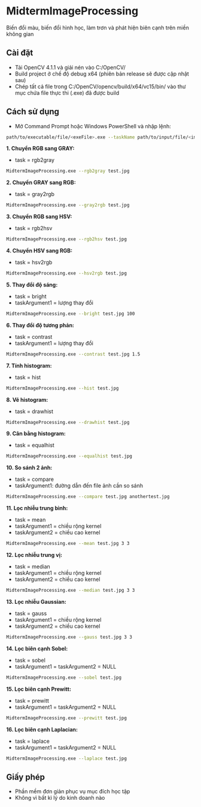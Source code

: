 # MidtermImageProcessing
Biến đổi màu, biến đổi hình học, làm trơn và phát hiện biên cạnh trên miền không gian

## Cài đặt
  - Tải OpenCV 4.1.1 và giải nén vào C:/OpenCV/
  - Build project ở chế độ debug x64 (phiên bản release sẽ được cập nhật sau)
  - Chép tất cả file trong C:/OpenCV/opencv/build/x64/vc15/bin/ vào thư mục chứa file thực thi (.exe) đã được build
  
## Cách sử dụng
  - Mở Command Prompt hoặc Windows PowerShell và nhập lệnh:
  ```bash
  path/to/executable/file/<exeFile>.exe --taskName path/to/input/file/<imageFile>.jpg <taskArgument1> <taskArgument2>
  ```
**1. Chuyển RGB sang GRAY:**
  - task = rgb2gray
  ```bash
  MidtermImageProcessing.exe --rgb2gray test.jpg
  ```
**2. Chuyển GRAY sang RGB:**
  - task = gray2rgb
  ```bash
  MidtermImageProcessing.exe --gray2rgb test.jpg
  ```
**3. Chuyển RGB sang HSV:**
  - task = rgb2hsv
  ```bash
  MidtermImageProcessing.exe --rgb2hsv test.jpg
  ```
**4. Chuyển HSV sang RGB:**
  - task = hsv2rgb
  ```bash
  MidtermImageProcessing.exe --hsv2rgb test.jpg
  ```
**5. Thay đổi độ sáng:**
  - task = bright
  - taskArgument1 = lượng thay đổi
  ```bash
  MidtermImageProcessing.exe --bright test.jpg 100
  ```
**6. Thay đổi độ tương phản:**
  - task = contrast
  - taskArgument1 = lượng thay đổi
  ```bash
  MidtermImageProcessing.exe --contrast test.jpg 1.5
  ```
**7. Tính histogram:**
  - task = hist
  ```bash
  MidtermImageProcessing.exe --hist test.jpg
  ```
**8. Vẽ histogram:**
  - task = drawhist
  ```bash
  MidtermImageProcessing.exe --drawhist test.jpg
  ```
**9. Cân bằng histogram:**
  - task = equalhist
  ```bash
  MidtermImageProcessing.exe --equalhist test.jpg
  ```
**10. So sánh 2 ảnh:**
  - task = compare
  - taskArgument1: đường dẫn đến file ảnh cần so sánh
  ```bash
  MidtermImageProcessing.exe --compare test.jpg anothertest.jpg
  ```
**11. Lọc nhiễu trung bình:**
  - task = mean
  - taskArgument1 = chiều rộng kernel
  - taskArgument2 = chiều cao kernel
  ```bash
  MidtermImageProcessing.exe --mean test.jpg 3 3
  ```
**12. Lọc nhiễu trung vị:**
  - task = median
  - taskArgument1 = chiều rộng kernel
  - taskArgument2 = chiều cao kernel
  ```bash
  MidtermImageProcessing.exe --median test.jpg 3 3
  ```
**13. Lọc nhiễu Gaussian:**
  - task = gauss
  - taskArgument1 = chiều rộng kernel
  - taskArgument2 = chiều cao kernel
  ```bash
  MidtermImageProcessing.exe --gauss test.jpg 3 3
  ```
  
**14. Lọc biên cạnh Sobel:**
  - task = sobel
  - taskArgument1 = taskArgument2 = NULL
  ```bash
  MidtermImageProcessing.exe --sobel test.jpg
  ```
  
**15. Lọc biên cạnh Prewitt:**
  - task = prewitt
  - taskArgument1 = taskArgument2 = NULL
  ```bash
  MidtermImageProcessing.exe --prewitt test.jpg
  ```
**16. Lọc biên cạnh Laplacian:**
  - task = laplace
  - taskArgument1 = taskArgument2 = NULL
  ```bash
  MidtermImageProcessing.exe --laplace test.jpg
  ```
  
## Giấy phép
  - Phần mềm đơn giản phục vụ mục đích học tập
  - Không vì bất kì lý do kinh doanh nào
